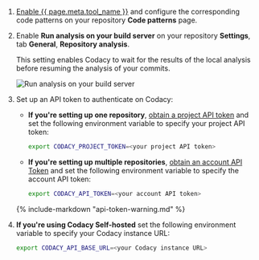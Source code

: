 1.  [Enable {{ page.meta.tool_name }}](../../repositories-configure/configuring-code-patterns.md) and configure the corresponding code patterns on your repository **Code patterns** page.

1.  Enable **Run analysis on your build server** on your repository **Settings**, tab **General**, **Repository analysis**.

    This setting enables Codacy to wait for the results of the local analysis before resuming the analysis of your commits.

    ![Run analysis on your build server](images/run-analysis-through-build-server.png)

1.  Set up an API token to authenticate on Codacy:

    -   **If you're setting up one repository**, [obtain a project API token](../../codacy-api/api-tokens.md#project-api-tokens) and set the following environment variable to specify your project API token:

        ```bash
        export CODACY_PROJECT_TOKEN=<your project API token>
        ```

    -   **If you're setting up multiple repositories**, [obtain an account API Token](../../codacy-api/api-tokens.md#account-api-tokens) and set the following environment variable to specify the account API token:

        ```bash
        export CODACY_API_TOKEN=<your account API token>
        ```

    {% include-markdown "api-token-warning.md" %}

1.  **If you're using Codacy Self-hosted** set the following environment variable to specify your Codacy instance URL:

    ```bash
    export CODACY_API_BASE_URL=<your Codacy instance URL>
    ```
